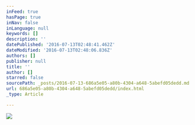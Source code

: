```yaml
---
inFeed: true
hasPage: true
inNav: false
inLanguage: null
keywords: []
description: ''
datePublished: '2016-07-13T02:48:41.462Z'
dateModified: '2016-07-13T02:48:06.836Z'
authors: []
publisher: null
title: ''
author: []
starred: false
sourcePath: _posts/2016-07-13-686a5e05-a80b-4304-a648-5abefd05dedd.md
url: 686a5e05-a80b-4304-a648-5abefd05dedd/index.html
_type: Article

---
```

![](https://the-grid-user-content.s3-us-west-2.amazonaws.com/4a0a7041-6080-4194-be86-33b8192c4d54.jpg)